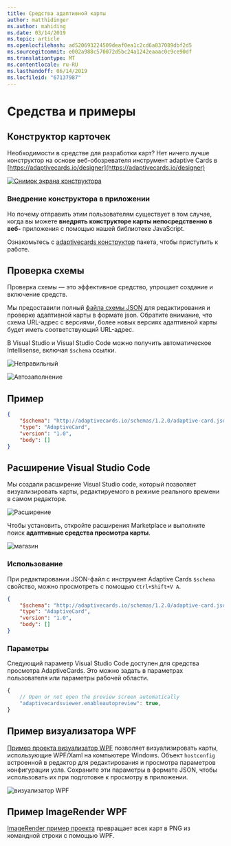 ```yaml
---
title: Средства адаптивной карты
author: matthidinger
ms.author: mahiding
ms.date: 03/14/2019
ms.topic: article
ms.openlocfilehash: ad520693224509deaf0ea1c2cd6a837089dbf2d5
ms.sourcegitcommit: e002a988c570072d5bc24a1242eaaac0c9ce90df
ms.translationtype: MT
ms.contentlocale: ru-RU
ms.lasthandoff: 06/14/2019
ms.locfileid: "67137987"
---
```

# <a name="tools-and-samples"></a>Средства и примеры

## <a name="card-designer"></a>Конструктор карточек 

Необходимости в средстве для разработки карт? Нет ничего лучше конструктор на основе веб-обозревателя инструмент adaptive Cards в [https://adaptivecards.io/designer](https://adaptivecards.io/designer)

[![Снимок экрана конструктора](media/tools/designer.jpg)](https://adaptivecards.io/designer)

### <a name="embed-the-designer-into-your-app"></a>Внедрение конструктора в приложении

Но почему отправить этим пользователям существует в том случае, когда вы можете **внедрять конструкторе карты непосредственно в веб-** приложения с помощью нашей библиотеке JavaScript. 

Ознакомьтесь с [adaptivecards конструктор](https://npmjs.com/adaptivecards-designer) пакета, чтобы приступить к работе.

## <a name="schema-validation"></a>Проверка схемы

Проверка схемы — это эффективное средство, упрощает создание и включение средств.

Мы предоставили полный [файла схемы JSON](http://adaptivecards.io/schemas/1.2.0/adaptive-card.json) для редактирования и проверке адаптивной карты в формате json. Обратите внимание, что схема URL-адрес с версиями, более новых версиях адаптивной карты будет иметь соответствующий URL-адрес.

В Visual Studio и Visual Studio Code можно получить автоматическое Intellisense, включая `$schema` ссылки.

![Неправильный](media/tools/invalidjson1.png)

![Автозаполнение](media/tools/autocomplete.png)

## <a name="example"></a>Пример

```json
{
    "$schema": "http://adaptivecards.io/schemas/1.2.0/adaptive-card.json",
    "type": "AdaptiveCard",
    "version": "1.0",
    "body": []
}
```

## <a name="visual-studio-code-extension"></a>Расширение Visual Studio Code

Мы создали расширение Visual Studio code, который позволяет визуализировать карты, редактируемого в режиме реального времени в самом редакторе. 

![Расширение](media/tools/vscode-extension.png)

Чтобы установить, откройте расширения Marketplace и выполните поиск **адаптивные средства просмотра карты**.

![магазин](media/tools/vscode-extension-marketplace.png)

### <a name="usage"></a>Использование

При редактировании JSON-файл с инструмент Adaptive Cards `$schema` свойство, можно просмотреть с помощью `Ctrl+Shift+V A`.
```json
{
    "$schema": "http://adaptivecards.io/schemas/1.2.0/adaptive-card.json",
    "type": "AdaptiveCard",
    "version": "1.0",
    "body": []
}
```

### <a name="options"></a>Параметры

Следующий параметр Visual Studio Code доступен для средства просмотра AdaptiveCards. Это можно задать в параметрах пользователя или параметры рабочей области.

```js
{
    // Open or not open the preview screen automatically
    "adaptivecardsviewer.enableautopreview": true,
}
```

## <a name="wpf-visualizer-sample"></a>Пример визуализатора WPF

[Пример проекта визуализатор WPF](https://github.com/Microsoft/AdaptiveCards/tree/master/source/dotnet/Samples/WPFVisualizer) позволяет визуализировать карты, использующие WPF/Xaml на компьютере Windows.  Объект `hostconfig` встроенной в редактор для редактирования и просмотра параметров конфигурации узла. Сохраните эти параметры в формате JSON, чтобы использовать их при подготовке к просмотру в приложении.

![визуализатор WPF](media/tools/wpfvisualizer.png)

## <a name="wpf-imagerender-sample"></a>Пример ImageRender WPF

[ImageRender пример проекта](https://github.com/Microsoft/AdaptiveCards/tree/master/source/dotnet/Samples/AdaptiveCards.Sample.ImageRender) превращает всех карт в PNG из командной строки с помощью WPF. 
